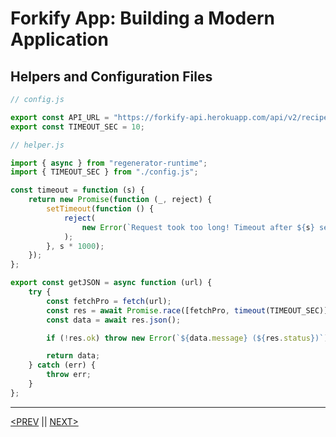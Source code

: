 # Forkify App: Building a Modern Application

## Helpers and Configuration Files

```jsx
// config.js

export const API_URL = "https://forkify-api.herokuapp.com/api/v2/recipes";
export const TIMEOUT_SEC = 10;
```

```jsx
// helper.js

import { async } from "regenerator-runtime";
import { TIMEOUT_SEC } from "./config.js";

const timeout = function (s) {
	return new Promise(function (_, reject) {
		setTimeout(function () {
			reject(
				new Error(`Request took too long! Timeout after ${s} second`)
			);
		}, s * 1000);
	});
};

export const getJSON = async function (url) {
	try {
		const fetchPro = fetch(url);
		const res = await Promise.race([fetchPro, timeout(TIMEOUT_SEC)]);
		const data = await res.json();

		if (!res.ok) throw new Error(`${data.message} (${res.status})`);

		return data;
	} catch (err) {
		throw err;
	}
};
```

---

[<PREV](./cjs221216.md) || [NEXT>](./cjs221217.md)
